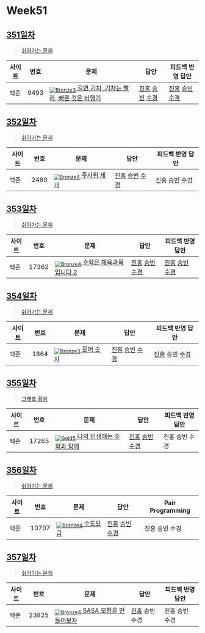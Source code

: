 <!-- tier 리스트 S -->
[Unrated]: https://user-images.githubusercontent.com/33937365/126247607-85783912-c11a-4d50-ac36-8cc7dcb75cd2.png
[NotRated]: https://user-images.githubusercontent.com/33937365/135189055-c3508249-b361-4948-8c36-a74b690cd346.png
[Bronze5]: https://user-images.githubusercontent.com/33937365/126247611-e362d727-17a4-4737-a232-5827e185ab7c.png
[Bronze4]: https://user-images.githubusercontent.com/33937365/126247612-89cbc675-e1d4-43a2-950b-1cb014dca697.png
[Bronze3]: https://user-images.githubusercontent.com/33937365/126247613-b8408610-7bc4-40f8-804f-a30a45ddbb68.png
[Bronze2]: https://user-images.githubusercontent.com/33937365/126247614-d85dc6ff-a520-4c00-82bd-eb593b156bd8.png
[Bronze1]: https://user-images.githubusercontent.com/33937365/126247616-04b2ab30-9891-4b7b-8cb4-38e99b97e834.png
[Silver5]: https://user-images.githubusercontent.com/33937365/126247618-38c5c905-672b-4d75-808e-8a7d45ea577d.png
[Silver4]: https://user-images.githubusercontent.com/33937365/126247620-ba2d1b96-b0aa-4b88-80c5-71569c69bbc3.png
[Silver3]: https://user-images.githubusercontent.com/33937365/126247621-1b55b7f4-3a79-4348-8a63-f00c1813853e.png
[Silver2]: https://user-images.githubusercontent.com/33937365/126247622-a83b30a9-6618-4593-b775-6f6730afd3f6.png
[Silver1]: https://user-images.githubusercontent.com/33937365/126247625-8d82f8ab-6f95-4ef8-a243-be31f548596e.png
[Gold5]: https://user-images.githubusercontent.com/33937365/126247627-2979d4d5-915a-4c4e-adb7-c171f9bafe28.png
[Gold4]: https://user-images.githubusercontent.com/33937365/126247629-b24e1e24-4579-450f-bc3c-f166361091dd.png
[Gold3]: https://user-images.githubusercontent.com/33937365/126247630-80fb15af-debc-451d-a937-6c9c6bfa693b.png

<!-- tier 리스트 E -->

# Week51

## [351일차](Day351)

> [쉬어가는 문제](https://www.acmicpc.net/group/workbook/view/9797/39612)

| 사이트 | 번호 | 문제                 | 답안                | 피드백 반영 답안    |
| ------ | ---- | -------------------- | ------------------- | ------------------- |
| 백준   | 9493 | [<sub>![Bronze3]</sub> 길면 기차, 기차는 빨라, 빠른 것은 비행기](https://www.acmicpc.net/problem/9493) | [진홍](Day351/boj9493_kjh.py) [승빈](Day351/boj9493_wsb.java) [수경](Day351/boj9493_hsk.js) | [진홍](Day351/boj9493_kjh_fb.py) [승빈](Day351/boj9493_wsb.java) [수경](Day351/boj9493_hsk_fb.js) |

## [352일차](Day352)

> [쉬어가는 문제](https://www.acmicpc.net/group/workbook/view/9797/39617)

| 사이트 | 번호 | 문제                 | 답안                | 피드백 반영 답안    |
| ------ | ---- | -------------------- | ------------------- | ------------------- |
| 백준   | 2480    | [<sub>![Bronze4]</sub> 주사위 세개](https://www.acmicpc.net/problem/2480) | [진홍](Day352/boj2480_kjh.py) [승빈](Day352/boj2480_wsb.java) [수경](Day352/boj2480_hsk.js) | [진홍](Day352/boj2480_kjh.py) [승빈](Day352/boj2480_wsb.java) [수경](Day352/boj2480_hsk.js) |

## [353일차](Day353)

> [쉬어가는 문제](https://www.acmicpc.net/group/workbook/view/9797/39665)

| 사이트 | 번호 | 문제                 | 답안                | 피드백 반영 답안    |
| ------ | ---- | -------------------- | ------------------- | ------------------- |
| 백준   | 17362 | [<sub>![Bronze4]</sub> 수학은 체육과목 입니다 2](https://www.acmicpc.net/problem/17362) | [진홍](Day353/boj17362_kjh.py) [승빈](Day353/boj17362_wsb.java) [수경](Day353/boj17362_hsk.js) | [진홍](Day353/boj17362_kjh.py) [승빈](Day353/boj17362_wsb.java) [수경](Day353/boj17362_hsk.js) |

## [354일차](Day354)

> [쉬어가는 문제](https://www.acmicpc.net/group/workbook/view/9797/39667)

| 사이트 | 번호 | 문제                 | 답안                | 피드백 반영 답안    |
| ------ | ---- | -------------------- | ------------------- | ------------------- |
| 백준   | 1864 | [<sub>![Bronze3]</sub> 문어 숫자](https://www.acmicpc.net/problem/1864) | [진홍](Day354/boj1864_kjh.py) [승빈](Day354/boj1864_wsb.java) [수경](Day354/boj1864_hsk.js) | [진홍](Day354/boj1864_kjh.py) 승빈 [수경](Day354/boj1864_hsk.js) |

## [355일차](Day355)

> [그래프 활용](https://www.acmicpc.net/group/workbook/view/9797/39698)

| 사이트 | 번호 | 문제                 | 답안                | 피드백 반영 답안    |
| ------ | ---- | -------------------- | ------------------- | ------------------- |
| 백준   | 17265    | [<sub>![Gold5]</sub> 나의 인생에는 수학과 함께](https://www.acmicpc.net/problem/17265) | [진홍](Day355/boj17265_kjh.java) [승빈](Day355/boj17265_wsb.java) [수경](Day355/boj17265_hsk.py) | 진홍 승빈 수경 |

## [356일차](Day356)

> [쉬어가는 문제](https://www.acmicpc.net/group/workbook/view/9797/39715)

| 사이트 | 번호 | 문제                 | 답안                | Pair Programming    |
| ------ | ---- | -------------------- | ------------------- | ------------------- |
| 백준   | 10707 | [<sub>![Bronze4]</sub> 수도요금](https://www.acmicpc.net/problem/10707) | [진홍](Day356/boj10707_kjh.py) [승빈](Day356/boj10707_wsb.java) [수경](Day356/boj10707_hsk.js) | 진홍 승빈 수경 |

## [357일차](Day357)

> [쉬어가는 문제](https://www.acmicpc.net/group/workbook/view/9797/39722)

| 사이트 | 번호 | 문제                 | 답안                | 피드백 반영 답안    |
| ------ | ---- | -------------------- | ------------------- | ------------------- |
| 백준   | 23825 | [<sub>![Bronze4]</sub> SASA 모형을 만들어보자](https://www.acmicpc.net/problem/23825) | [진홍](Day357/boj23825_kjh.py) 승빈 수경 | 진홍 승빈 수경 |
